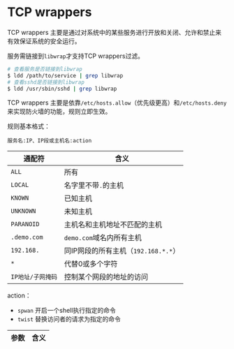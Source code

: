 # TCP wrappers

TCP wrappers 主要是通过对系统中的某些服务进行开放和关闭、允许和禁止来有效保证系统的安全运行。

服务需链接到`libwrap`才支持TCP wrappers过滤。

``` Bash
# 查看服务是否链接到libwrap
$ ldd /path/to/service | grep libwrap
# 查看sshd是否链接到libwrap
$ ldd /usr/sbin/sshd | grep libwrap
```

TCP wrappers 主要是依靠`/etc/hosts.allow`（优先级更高）和`/etc/hosts.deny`来实现防火墙的功能，规则立即生效。

规则基本格式：

```
服务名:IP、IP段或主机名:action
```

|通配符|含义|
|---|---|
|`ALL`|所有|
|`LOCAL`|名字里不带`.`的主机|
|`KNOWN`|已知主机|
|`UNKNOWN`|未知主机|
|`PARANOID`|主机名和主机地址不匹配的主机|
|`.demo.com`|`demo.com`域名内所有主机|
|`192.168.`|同IP网段的所有主机（`192.168.*.*`）|
|`*`|代替0或多个字符|
|`IP地址/子网掩码`|控制某个网段的地址的访问|

action：

- `spwan` 开启一个shell执行指定的命令
- `twist` 替换访问者的请求为指定的命令

|参数|含义|
|---|---|

